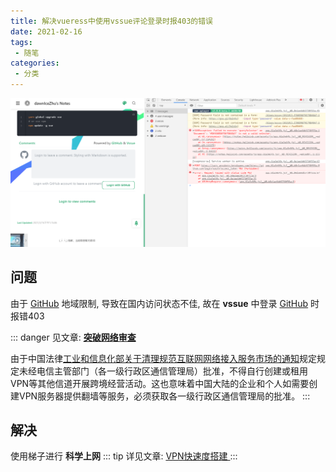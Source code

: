 ```yaml
---
title: 解决vueress中使用vssue评论登录时报403的错误
date: 2021-02-16
tags:
 - 随笔
categories: 
 - 分类
---
```


![1613469893(1)](https://github.com/dawnIceZhu/notes-static-resources/blob/master/img/1613469893(1).jpg?raw=true)

<!-- more -->

## 问题

由于 [GitHub](https://github.com/) 地域限制, 导致在国内访问状态不佳, 故在 **vssue** 中登录 [GitHub](https://github.com/) 时报错403

::: danger
见文章: [ **突破网络审查** ](https://notes.hellozxb.com/blogs/vpn/20210216.html)

由于中国法律[工业和信息化部关于清理规范互联网网络接入服务市场的通知](https://zh.wikisource.org/wiki/工业和信息化部关于清理规范互联网网络接入服务市场的通知)规定规定未经电信主管部门（各一级行政区通信管理局）批准，不得自行创建或租用VPN等其他信道开展跨境经营活动。这也意味着中国大陆的企业和个人如需要创建VPN服务器提供翻墙等服务，必须获取各一级行政区通信管理局的批准。
:::

## 解决

使用梯子进行 **科学上网**
::: tip
详见文章: [ VPN快速度搭建 ](https://notes.hellozxb.com/blogs/vpn/20210217.html)
:::

<Vssue :title="$title" />
